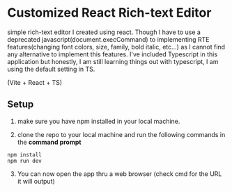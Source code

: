 # Customized React Rich-text Editor

simple rich-text editor I created using react. Though I have to use a deprecated javascript(document.execCommand) to implementing RTE features(changing font colors, size, family, bold italic, etc...) as I cannot find any alternative to implement this features. I've included Typescript in this application but honestly, I am still learning things out with typescript, I am using the default setting in TS.

(Vite + React + TS)

## Setup

1. make sure you have npm installed in your local machine.

2. clone the repo to your local machine and run the following commands in the **command prompt**

```
npm install
npm run dev
```

3. You can now open the app thru a web browser (check cmd for the URL it will output)
